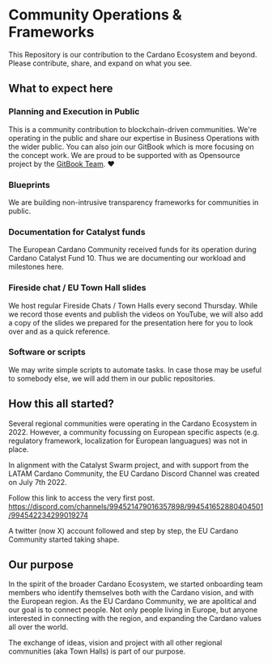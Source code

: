 # Community Operations & Frameworks


This Repository is our contribution to the Cardano Ecosystem and beyond.
Please contribute, share, and expand on what you see. 

## What to expect here

### Planning and Execution in Public
This is a community contribution to blockchain-driven communities.
We're operating in the public and share our expertise in Business Operations with the wider public.
You can also join our GitBook which is more focusing on the concept work.
We are proud to be supported with as Opensource project by the [GitBook Team](https://gitbook.io). ❤️

### Blueprints
We are building non-intrusive transparency frameworks for communities in public.

### Documentation for Catalyst funds
The European Cardano Community received funds for its operation during Cardano Catalyst Fund 10.
Thus we are documenting our workload and milestones here.

### Fireside chat / EU Town Hall slides
We host regular Fireside Chats / Town Halls every second Thursday. While we record those events and
publish the videos on YouTube, we will also add a copy of the slides we prepared for the presentation
here for you to look over and as a quick reference.

### Software or scripts
We may write simple scripts to automate tasks. In case those may be useful to somebody else, we
will add them in our public repositories.

## How this all started?
Several regional communities were operating in the Cardano Ecosystem in 2022. However, a community focussing on European specific aspects (e.g. regulatory framework, localization for European languagues) was not in place.

In alignment with the Catalyst Swarm project, and with support from the LATAM Cardano Community, the EU Cardano Discord Channel was created on July 7th 2022.

Follow this link to access the very first post.
https://discord.com/channels/994521479016357898/994541652880404501/994542234299019274

A twitter (now X) account followed and step by step, the EU Cardano Community started taking shape.

## Our purpose

In the spirit of the broader Cardano Ecosystem, we started onboarding team members who identify themselves both with the Cardano vision, and with the European region. As the EU Cardano Community, we are apolitical and our goal is to connect people. Not only people living in Europe, but anyone interested in connecting with the region, and expanding the Cardano values all over the world.

The exchange of ideas, vision and project with all other regional communities (aka Town Halls) is part of our purpose.


